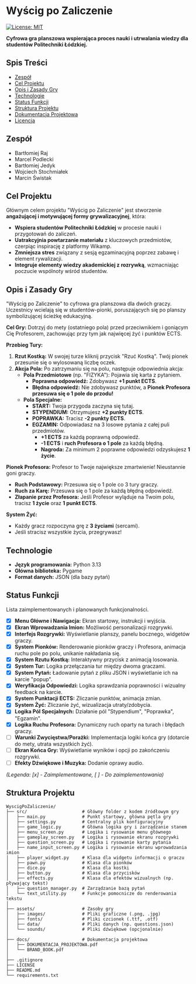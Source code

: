 # Wyścig po Zaliczenie

[![License: MIT](https://img.shields.io/badge/License-MIT-yellow.svg)](https://opensource.org/licenses/MIT)

**Cyfrowa gra planszowa wspierająca proces nauki i utrwalania wiedzy dla studentów Politechniki Łódzkiej.**

 <!-- Przykładowy screenshot, możesz podmienić na własny -->

## Spis Treści

*   [Zespół](#zespół)
*   [Cel Projektu](#cel-projektu)
*   [Opis i Zasady Gry](#opis-i-zasady-gry)
*   [Technologie](#technologie)
*   [Status Funkcji](#status-funkcji)
*   [Struktura Projektu](#struktura-projektu)
*   [Dokumentacja Projektowa](#dokumentacja-projektowa)
*   [Licencja](#licencja)

## Zespół

*   Bartłomiej Raj
*   Marcel Podlecki
*   Bartłomiej Jedyk
*   Wojciech Stochmiałek
*   Marcin Świstak

## Cel Projektu

Głównym celem projektu "Wyścig po Zaliczenie" jest stworzenie **angażującej i motywującej formy grywalizacyjnej**, która:

*   **Wspiera studentów Politechniki Łódzkiej** w procesie nauki i przygotowań do zaliczeń.
*   **Uatrakcyjnia powtarzanie materiału** z kluczowych przedmiotów, czerpiąc inspirację z platformy Wikamp.
*   **Zmniejsza stres** związany z sesją egzaminacyjną poprzez zabawę i element rywalizacji.
*   **Integruje elementy wiedzy akademickiej z rozrywką**, wzmacniając poczucie wspólnoty wśród studentów.

## Opis i Zasady Gry

"Wyścig po Zaliczenie" to cyfrowa gra planszowa dla dwóch graczy. Uczestnicy wcielają się w studentów-pionki, poruszających się po planszy symbolizującej ścieżkę edukacyjną.

**Cel Gry:**
Dotrzyj do mety (ostatniego pola) przed przeciwnikiem i goniącym Cię Profesorem, zachowując przy tym jak najwięcej żyć i punktów ECTS.

**Przebieg Tury:**
1.  **Rzut Kostką:** W swojej turze kliknij przycisk "Rzuć Kostką". Twój pionek przesunie się o wylosowaną liczbę oczek.
2.  **Akcja Pola:** Po zatrzymaniu się na polu, następuje odpowiednia akcja:
    *   **Pola Przedmiotowe** (np. "FIZYKA"): Pojawia się karta z pytaniem.
        *   **Poprawna odpowiedź:** Zdobywasz **+1 punkt ECTS**.
        *   **Błędna odpowiedź:** Nie zdobywasz punktów, a **Pionek Profesora przesuwa się o 1 pole do przodu!**
    *   **Pola Specjalne:**
        *   **START:** Twoja przygoda zaczyna się tutaj.
        *   **STYPENDIUM:** Otrzymujesz **+2 punkty ECTS**.
        *   **POPRAWKA:** Tracisz **-2 punkty ECTS**.
        *   **EGZAMIN:** Odpowiadasz na 3 losowe pytania z całej puli przedmiotów.
            *   **+1 ECTS** za każdą poprawną odpowiedź.
            *   **-1 ECTS** i **ruch Profesora o 1 pole** za każdą błędną.
            *   **Nagroda:** Za minimum 2 poprawne odpowiedzi odzyskujesz **1 życie**.

**Pionek Profesora:**
Profesor to Twoje największe zmartwienie! Nieustannie goni graczy.
*   **Ruch Podstawowy:** Przesuwa się o 1 pole co 3 tury graczy.
*   **Ruch za Karę:** Przesuwa się o 1 pole za każdą błędną odpowiedź.
*   **Złapanie przez Profesora:** Jeśli Profesor wyląduje na Twoim polu, tracisz **1 życie** oraz **1 punkt ECTS**.

**System Żyć:**
*   Każdy gracz rozpoczyna grę z **3 życiami** (sercami).
*   Jeśli stracisz wszystkie życia, przegrywasz!

## Technologie

*   **Język programowania:** Python 3.13
*   **Główna biblioteka:** Pygame
*   **Format danych:** JSON (dla bazy pytań)

## Status Funkcji

Lista zaimplementowanych i planowanych funkcjonalności.

*   [x] **Menu Główne i Nawigacja:** Ekran startowy, instrukcji i wyjścia.
*   [x] **Ekran Wprowadzania Imion:** Możliwość personalizacji rozgrywki.
*   [x] **Interfejs Rozgrywki:** Wyświetlanie planszy, panelu bocznego, widgetów graczy.
*   [x] **System Pionków:** Renderowanie pionków graczy i Profesora, animacja ruchu pole po polu, unikanie nakładania się.
*   [x] **System Rzutu Kostką:** Interaktywny przycisk z animacją losowania.
*   [x] **System Tur:** Logika przełączania tur między dwoma graczami.
*   [x] **System Pytań:** Ładowanie pytań z pliku JSON i wyświetlanie ich na karcie "popup".
*   [x] **Weryfikacja Odpowiedzi:** Logika sprawdzania poprawności i wizualny feedback na karcie.
*   [x] **System Punktacji ECTS:** Zliczanie punktów, animacja zmian.
*   [x] **System Żyć:** Zliczanie żyć, wizualizacja utraty/zdobycia.
*   [x] **Logika Pól Specjalnych:** Działanie pól "Stypendium", "Poprawka", "Egzamin".
*   [x] **Logika Ruchu Profesora:** Dynamiczny ruch oparty na turach i błędach graczy.
*   [ ] **Warunki Zwycięstwa/Porażki:** Implementacja logiki końca gry (dotarcie do mety, utrata wszystkich żyć).
*   [ ] **Ekran Końca Gry:** Wyświetlanie wyników i opcji po zakończeniu rozgrywki.
*   [ ] **Efekty Dźwiękowe i Muzyka:** Dodanie oprawy audio.

*(Legenda: [x] - Zaimplementowane, [ ] - Do zaimplementowania)*

## Struktura Projektu
```plaintext
WyscigPoZaliczenie/
├── src/                     # Główny folder z kodem źródłowym gry
│   ├── main.py              # Punkt startowy, główna pętla gry
│   ├── settings.py          # Centralny plik konfiguracyjny
│   ├── game_logic.py        # Główna logika gry i zarządzanie stanem
│   ├── menu_screen.py       # Logika i rysowanie menu głównego
│   ├── gameplay_screen.py   # Logika i rysowanie ekranu rozgrywki
│   ├── question_screen.py   # Logika i rysowanie karty pytania
│   ├── name_input_screen.py # Logika i rysowanie ekranu wprowadzania imion
│   ├── player_widget.py     # Klasa dla widgetu informacji o graczu
│   ├── pawn.py              # Klasa dla pionków
│   ├── dice.py              # Klasa dla kostki
│   ├── button.py            # Klasa dla przycisków
│   ├── effects.py           # Klasa dla efektów wizualnych (np. pływający tekst)
│   ├── question_manager.py  # Zarządzanie bazą pytań
│   └── text_utility.py      # Funkcje pomocnicze do renderowania tekstu
│
├── assets/                  # Zasoby gry
│   ├── images/              # Pliki graficzne (.png, .jpg)
│   ├── fonts/               # Pliki czcionek (.ttf, .otf)
│   ├── data/                # Pliki danych (np. questions.json)
│   └── sounds/              # Pliki dźwiękowe (opcjonalnie)
│
├── docs/                    # Dokumentacja projektowa
│   ├── DOKUMENTACJA_PROJEKTOWA.pdf
│   └── BRAND_BOOK.pdf
│
├── .gitignore
├── LICENSE
├── README.md
└── requirements.txt
